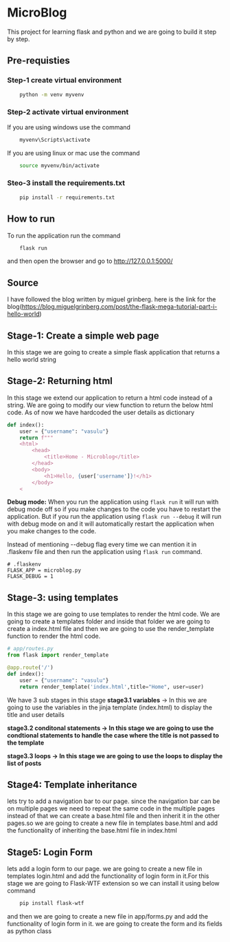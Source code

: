 # MicroBlog

This project for learning flask and python and we are going to build it step by step.

## Pre-requisties

### Step-1 create virtual environment

```bash
    python -m venv myvenv
```

### Step-2 activate virtual environment

If you are using windows use the command

```bash
    myvenv\Scripts\activate
```

If you are using linux or mac use the command

```bash
    source myvenv/bin/activate
```

### Steo-3 install the requirements.txt

```bash
    pip install -r requirements.txt
```

## How to run

To run the application run the command

```bash
    flask run
```

and then open the browser and go to http://127.0.0.1:5000/

## Source

I have followed the blog written by miguel grinberg. here is the link for the blog(https://blog.miguelgrinberg.com/post/the-flask-mega-tutorial-part-i-hello-world)

## Stage-1: Create a simple web page

In this stage we are going to create a simple flask application that returns a hello world string

## Stage-2: Returning html

In this stage we extend our application to return a html code instead of a string. We are going to modify our view function to return the below html code. As of now we have hardcoded the user details as dictionary

```python
def index():
    user = {"username": "vasulu"}
    return f"""
    <html>
        <head>
            <title>Home - Microblog</title>
        </head>
        <body>
            <h1>Hello, {user['username']}!</h1>
        </body>
    <
```

**Debug mode:** When you run the application using `flask run` it will run with debug mode off so if you make changes to the code you have to restart the application. But if you run the application using `flask run --debug` it will run with debug mode on and it will automatically restart the application when you make changes to the code.

Instead of mentioning --debug flag every time we can mention it in .flaskenv file and then run the application using `flask run` command.

```
# .flaskenv
FLASK_APP = microblog.py
FLASK_DEBUG = 1
```

## Stage-3: using templates

In this stage we are going to use templates to render the html code. We are going to create a templates folder and inside that folder we are going to create a index.html file and then we are going to use the render_template function to render the html code.

```python
# app/routes.py
from flask import render_template

@app.route('/')
def index():
    user = {"username": "vasulu"}
    return render_template('index.html',title="Home", user=user)
```

We have 3 sub stages in this stage
**stage3.1 variables** -> In this we are going to use the variables in the jinja template (index.html) to display the title and user details

**stage3.2 conditonal statements -> In this stage we are going to use the condtional statements to handle the case where the title is not passed to the template**

**stage3.3 loops -> In this stage we are going to use the loops to display the list of posts**

## Stage4: Template inheritance

lets try to add a navigation bar to our page. since the navigation bar can be on multiple pages we need to repeat the same code in the multiple pages instead of that we can create a base.html file and then inherit it in the other pages.so we are going to create a new file in templates base.html and add the functionality of inheriting the base.html file in index.html

## Stage5: Login Form

lets add a login form to our page. we are going to create a new file in templates login.html and add the functionality of login form in it.For this stage we are going to Flask-WTF extension so we can install it using below command

```bash
    pip install flask-wtf
```

and then we are going to create a new file in app/forms.py and add the functionality of login form in it. we are going to create the form and its fields as python class
